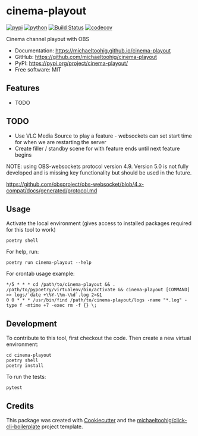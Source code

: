 # cinema-playout


[![pypi](https://img.shields.io/pypi/v/cinema-playout.svg)](https://pypi.org/project/cinema-playout/)
[![python](https://img.shields.io/pypi/pyversions/cinema-playout.svg)](https://pypi.org/project/cinema-playout/)
[![Build Status](https://github.com/michaeltoohig/cinema-playout/actions/workflows/dev.yml/badge.svg)](https://github.com/michaeltoohig/cinema-playout/actions/workflows/dev.yml)
[![codecov](https://codecov.io/gh/michaeltoohig/cinema-playout/branch/main/graphs/badge.svg)](https://codecov.io/github/michaeltoohig/cinema-playout)



Cinema channel playout with OBS


* Documentation: <https://michaeltoohig.github.io/cinema-playout>
* GitHub: <https://github.com/michaeltoohig/cinema-playout>
* PyPI: <https://pypi.org/project/cinema-playout/>
* Free software: MIT


## Features

* TODO

## TODO

* Use VLC Media Source to play a feature - websockets can set start time for when we are restarting the server
* Create filler / standby scene for with feature ends until next feature begins

NOTE: using OBS-websockets protocol version 4.9. Version 5.0 is not fully developed and is missing key functionality but should be used in the future.

https://github.com/obsproject/obs-websocket/blob/4.x-compat/docs/generated/protocol.md

## Usage

Activate the local environment (gives access to installed packages required for this tool to work)

    poetry shell

For help, run:

    poetry run cinema-playout --help

For crontab usage example:

    */5 * * * cd /path/to/cinema-playout && . /path/to/pypoetry/virtualenv/bin/activate && cinema-playout [COMMAND] >> logs/`date +\%Y-\%m-\%d`.log 2>&1
    0 0 * * * /usr/bin/find /path/to/cinema-playout/logs -name "*.log" -type f -mtime +7 -exec rm -f {} \;

## Development

To contribute to this tool, first checkout the code. Then create a new virtual environment:

    cd cinema-playout
    poetry shell
    poetry install

To run the tests:

    pytest

## Credits

This package was created with [Cookiecutter](https://github.com/audreyr/cookiecutter) and the [michaeltoohig/click-cli-boilerplate](https://github.com/michaeltoohig/click-cli-boilerplate) project template.
